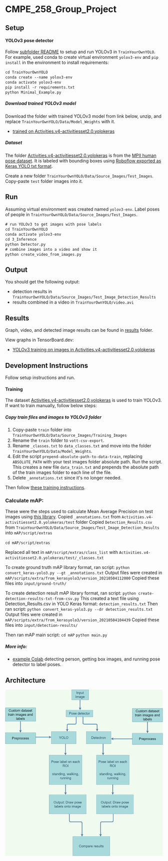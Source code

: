 # CMPE_258_Group_Project

## Setup
#### YOLOv3 pose detector
Follow [subfolder README](TrainYourOwnYOLO) to setup and run YOLOv3 in `TrainYourOwnYOLO`.
For example, used conda to create virtual environment `yolov3-env` and `pip install` in the environment to install requirements:
```
cd TrainYourOwnYOLO
conda create --name yolov3-env
conda activate yolov3-env
pip install -r requirements.txt
python Minimal_Example.py
```

##### Download trained YOLOv3 model
Download the folder with trained YOLOv3 model from link below, unzip, and replace `TrainYourOwnYOLO/Data/Model_Weights` with it.
- [trained on Activities.v4-activitiesset2.0.yolokeras](https://drive.google.com/file/d/1a4IKpRl0rWFes_2PTynfUuweXAc5w8Ex/view?usp=sharing)

##### Dataset
The folder [Activities.v4-activitiesset2.0.yolokeras](Activities.v4-activitiesset2.0.yolokeras) is from the [MPII human pose dataset](http://human-pose.mpi-inf.mpg.de/#overview). 
It is labeled with bounding boxes using [Roboflow exported as Keras YOLO txt format](https://roboflow.com/formats/yolo-keras-txt).

Create a new folder `TrainYourOwnYOLO/Data/Source_Images/Test_Images`.
Copy-paste `test` folder images into it.

## Run
Assuming virtual environment was created named `yolov3-env`.
Label poses of people in `TrainYourOwnYOLO/Data/Source_Images/Test_Images`.
```
# run YOLOv3 to get images with pose labels
cd TrainYourOwnYOLO
conda activate yolov3-env
cd 3_Inference
python Detector.py
# combine images into a video and show it
python create_video_from_images.py
```
## Output
You should get the following output:
- detection results in `TrainYourOwnYOLO/Data/Source_Images/Test_Image_Detection_Results`
- results combined in a video in `TrainYourOwnYOLO/video.avi`

## Results
Graph, video, and detected image results can be found in [results](results) folder.

View graphs in TensorBoard.dev:
- [YOLOv3 training on images in Activities.v4-activitiesset2.0.yolokeras](https://tensorboard.dev/experiment/OZ1Do5lxQ3ODDwD4Jduzmw/)

## Development Instructions
Follow setup instructions and run.

#### Training
The dataset [Activities.v4-activitiesset2.0.yolokeras](Activities.v4-activitiesset2.0.yolokeras) is used to train YOLOv3.
If want to train manually, follow below steps:
##### Copy train files and images to YOLOv3 folder
1. Copy-paste `train` folder into `TrainYourOwnYOLO/Data/Source_Images/Training_Images`
2. Rename the `train` folder to `vott-csv-export`.
3. Rename `_classes.txt` to `data_classes.txt` and move into the folder `TrainYourOwnYOLO/Data/Model_Weights`.
4. Edit the script `prepend-absolute-path-to-data-train`, replacing `ABSOLUTE_PATH` with your test images folder absolute path.
Run the script.
This creates a new file `data_train.txt` and prepends the absolute path of the train images folder to each line of the file.
5. Delete `_annotations.txt` since it's no longer needed.

Then follow [these training instructions](yolov3-training.txt).

### Calculate mAP:
These were the steps used to calculate Mean Average Precision on test images using [this library](https://github.com/Cartucho/mAP#create-the-detection-results-files).
Copied `_annotations.txt` from `Activities.v4-activitiesset2.0.yolokeras/test` folder
Copied `Detection_Results.csv` from `TrainYourOwnYOLO/Data/Source_Images/Test_Image_Detection_Results` into `mAP/script/extras`

`cd mAP/script/extras`

Replaced all text in `mAP/script/extras/class_list` with `Activities.v4-activitiesset2.0.yolokeras/test/_classes.txt`

To create ground truth mAP library format, ran script:
`python convert_keras-yolo3.py --gt _annotations.txt`
Output files were created in `mAP/scripts/extra/from_kerasyolo3/version_20210504112000`
Copied these files into `input/ground-truth/`

To create detection result mAP library format, ran script:
`python create-detection-results-txt-from-csv.py`
This created a text file using Detection_Results.csv in YOLO Keras format: `detection_results.txt`
Then ran script:
`python convert_keras-yolo3.py --dr detection_results.txt`
Output files were created in `mAP/scripts/extra/from_kerasyolo3/version_20210504104439`
Copied these files into `input/detection-results/`

Then ran mAP main script:
`cd mAP`
`python main.py`

##### More info:
- [example Colab](https://colab.research.google.com/drive/1w-97X3vivhkl-bLhTFRI4b56ACK-G9Ui?usp=sharing) detecting person, getting box images, and running pose detector to label poses.

## Architecture
![architecture diagram](architecture-pedestrian-behavior-analysis.png)